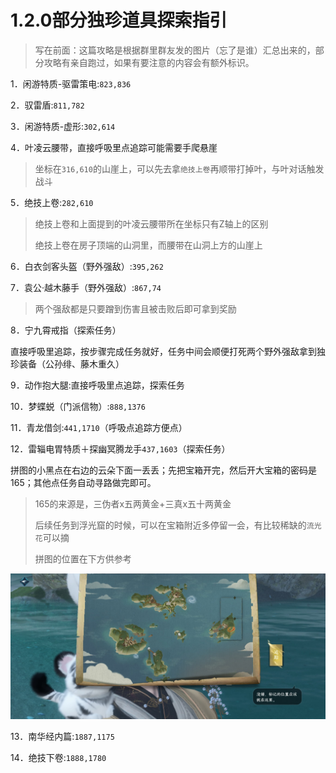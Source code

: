 # 1.2.0部分独珍道具探索指引

> 写在前面：这篇攻略是根据群里群友发的图片（忘了是谁）汇总出来的，部分攻略有亲自跑过，如果有要注意的内容会有额外标识。

1．闲游特质-驱雷策电:`823,836`

2．驭雷盾:`811,782`

3．闲游特质-虚形:`302,614`

4．叶凌云腰带，直接呼吸里点追踪可能需要手爬悬崖

> 坐标在`316,610`的山崖上，可以先去拿`绝技上卷`再顺带打掉叶，与叶对话触发战斗

5．绝技上卷:`282,610`

> 绝技上卷和上面提到的叶凌云腰带所在坐标只有Z轴上的区别
> 
> 绝技上卷在房子顶端的山洞里，而腰带在山洞上方的山崖上

6．白衣剑客头盔（野外强敌）:`395,262`

7．袁公·越木藤手（野外强敌）:`867,74`

> 两个强敌都是只要蹭到伤害且被击败后即可拿到奖励

8．宁九霄戒指（探索任务）

直接呼吸里追踪，按步骤完成任务就好，任务中间会顺便打死两个野外强敌拿到独珍装备（公孙绯、藤木重久）

9．动作抱大腿:直接呼吸里点追踪，探索任务

10．梦蝶蜕（门派信物）:`888,1376`

11．青龙借剑:`441,1710`（呼吸点追踪方便点）

12．雷辎电胃特质＋探幽冥腾龙手`437,1603`（探索任务）

拼图的小黑点在右边的云朵下面一丢丢；先把宝箱开完，然后开大宝箱的密码是165；其他点任务自动寻路做完即可。

> 165的来源是，三伪者x五两黄金+三真x五十两黄金
> 
> 后续任务到浮光窟的时候，可以在宝箱附近多停留一会，有比较稀缺的`流光花`可以摘
> 
> 拼图的位置在下方供参考

![](../../picture/1.2.0_specail_explore_pic01.jpg)

13．南华经内篇:`1887,1175`

14．绝技下卷:`1888,1780`